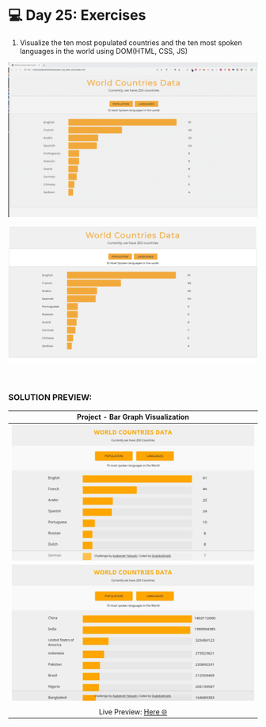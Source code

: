 # 💻 Day 25: Exercises


1. Visualize the ten most populated countries and the ten most spoken languages in the world using DOM(HTML, CSS, JS)

![Bar Graph](https://github.com/Asabeneh/30-Days-Of-JavaScript/blob/master/images/projects/dom_min_project_bar_graph_day_5.1.gif)

![Bar Graph](https://github.com/Asabeneh/30-Days-Of-JavaScript/blob/master/images/projects/dom_min_project_bar_graph_day_5.1.png)


<br>

### SOLUTION PREVIEW:


| Project - Bar Graph Visualization |
| :----:  |
| ![Solution Preview 1](https://raw.githubusercontent.com/0xabdulkhalid/30-days-of-javascript-solutions/main/images/Day-25-Project-Shot-1.webp) |
| ![Solution Preview 2](https://raw.githubusercontent.com/0xabdulkhalid/30-days-of-javascript-solutions/main/images/Day-25-Project-Shot-2.webp) |
| |
| Live Preview: [Here 🌐](https://0xabdulkhalid.github.io/30-days-of-javascript-solutions/day-25/) |

<br>